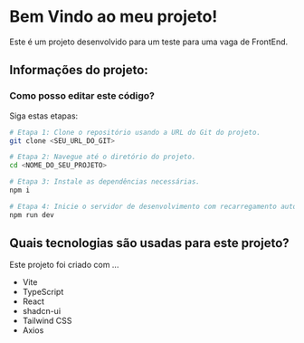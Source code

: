# Bem Vindo ao meu projeto!

Este é um projeto desenvolvido para um teste para uma vaga de FrontEnd.

## Informações do projeto:

### Como posso editar este código?

Siga estas etapas:

```sh
# Etapa 1: Clone o repositório usando a URL do Git do projeto.
git clone <SEU_URL_DO_GIT>

# Etapa 2: Navegue até o diretório do projeto.
cd <NOME_DO_SEU_PROJETO>

# Etapa 3: Instale as dependências necessárias.
npm i

# Etapa 4: Inicie o servidor de desenvolvimento com recarregamento automático e uma visualização instantânea.
npm run dev
```

## Quais tecnologias são usadas para este projeto?

Este projeto foi criado com ...

- Vite
- TypeScript
- React
- shadcn-ui
- Tailwind CSS
- Axios
